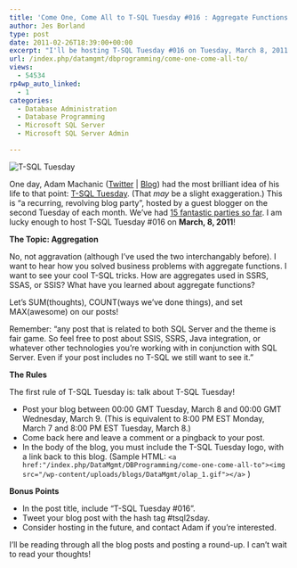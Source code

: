 ```yaml
---
title: 'Come One, Come All to T-SQL Tuesday #016 : Aggregate Functions'
author: Jes Borland
type: post
date: 2011-02-26T18:39:00+00:00
excerpt: "I'll be hosting T-SQL Tuesday #016 on Tuesday, March 8, 2011. Join the blog party!"
url: /index.php/datamgmt/dbprogramming/come-one-come-all-to/
views:
  - 54534
rp4wp_auto_linked:
  - 1
categories:
  - Database Administration
  - Database Programming
  - Microsoft SQL Server
  - Microsoft SQL Server Admin

---
```

![T-SQL Tuesday][1]
  
One day, Adam Machanic ([Twitter][2] | [Blog][3]) had the most brilliant idea of his life to that point: [T-SQL Tuesday][4]. (That _may_ be a slight exaggeration.) This is &#8220;a recurring, revolving blog party&#8221;, hosted by a guest blogger on the second Tuesday of each month. We&#8217;ve had [15 fantastic parties so far][5]. I am lucky enough to host T-SQL Tuesday #016 on **March, 8, 2011**! 

**The Topic: Aggregation**

No, not aggravation (although I&#8217;ve used the two interchangably before). I want to hear how you solved business problems with aggregate functions. I want to see your cool T-SQL tricks. How are aggregates used in SSRS, SSAS, or SSIS? What have you learned about aggregate functions? 

Let&#8217;s SUM(thoughts), COUNT(ways we&#8217;ve done things), and set MAX(awesome) on our posts! 

Remember: &#8220;any post that is related to both SQL Server and the theme is fair game. So feel free to post about SSIS, SSRS, Java integration, or whatever other technologies you&#8217;re working with in conjunction with SQL Server. Even if your post includes no T-SQL we still want to see it.&#8221; 

**The Rules** 

The first rule of T-SQL Tuesday is: talk about T-SQL Tuesday! 

  * Post your blog between 00:00 GMT Tuesday, March 8 and 00:00 GMT Wednesday, March 9. (This is equivalent to 8:00 PM EST Monday, March 7 and 8:00 PM EST Tuesday, March 8.) 
  * Come back here and leave a comment or a pingback to your post. 
  * In the body of the blog, you must include the T-SQL Tuesday logo, with a link back to this blog. (Sample HTML: <code class="codespan"><a href:"/index.php/DataMgmt/DBProgramming/come-one-come-all-to"&gt;<img src="/wp-content/uploads/blogs/DataMgmt/olap_1.gif"&gt;</a&gt;</code> ) 

**Bonus Points** 

  * In the post title, include &#8220;T-SQL Tuesday #016&#8221;. 
  * Tweet your blog post with the hash tag #tsql2sday. 
  * Consider hosting in the future, and contact Adam if you&#8217;re interested. 

I&#8217;ll be reading through all the blog posts and posting a round-up. I can&#8217;t wait to read your thoughts!

 [1]: /wp-content/uploads/blogs/DataMgmt/olap_1.gif ""
 [2]: http://twitter.com/#!/AdamMachanic
 [3]: http://sqlblog.com/blogs/adam_machanic/
 [4]: http://sqlblog.com/blogs/adam_machanic/archive/2009/11/30/invitation-to-participate-in-t-sql-tuesday-001-date-time-tricks.aspx
 [5]: http://sqlblog.com/blogs/adam_machanic/archive/2010/12/07/a-year-of-tuesdays-t-sql-tuesday-meta-roundup.aspx